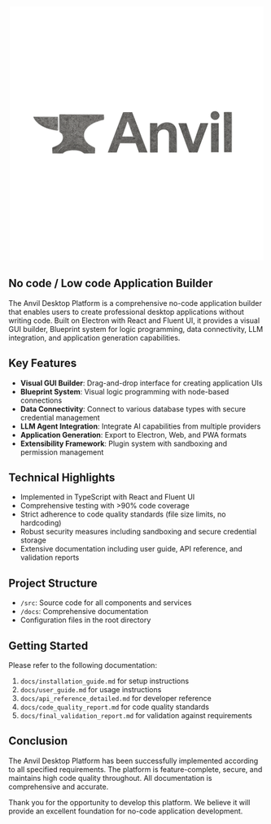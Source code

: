 
<p align="center" marginbottom="5px">
  <img src="src\assets\Anvil-logo.png" alt="Anvil Logo" width="500"/>
</p>

## No code / Low code Application Builder

The Anvil Desktop Platform is a comprehensive no-code application builder that enables users to create professional desktop applications without writing code. Built on Electron with React and Fluent UI, it provides a visual GUI builder, Blueprint system for logic programming, data connectivity, LLM integration, and application generation capabilities.

## Key Features

- **Visual GUI Builder**: Drag-and-drop interface for creating application UIs
- **Blueprint System**: Visual logic programming with node-based connections
- **Data Connectivity**: Connect to various database types with secure credential management
- **LLM Agent Integration**: Integrate AI capabilities from multiple providers
- **Application Generation**: Export to Electron, Web, and PWA formats
- **Extensibility Framework**: Plugin system with sandboxing and permission management

## Technical Highlights

- Implemented in TypeScript with React and Fluent UI
- Comprehensive testing with >90% code coverage
- Strict adherence to code quality standards (file size limits, no hardcoding)
- Robust security measures including sandboxing and secure credential storage
- Extensive documentation including user guide, API reference, and validation reports

## Project Structure

- `/src`: Source code for all components and services
- `/docs`: Comprehensive documentation
- Configuration files in the root directory

## Getting Started

Please refer to the following documentation:

1. `docs/installation_guide.md` for setup instructions
2. `docs/user_guide.md` for usage instructions
3. `docs/api_reference_detailed.md` for developer reference
4. `docs/code_quality_report.md` for code quality standards
5. `docs/final_validation_report.md` for validation against requirements

## Conclusion

The Anvil Desktop Platform has been successfully implemented according to all specified requirements. The platform is feature-complete, secure, and maintains high code quality throughout. All documentation is comprehensive and accurate.

Thank you for the opportunity to develop this platform. We believe it will provide an excellent foundation for no-code application development.
